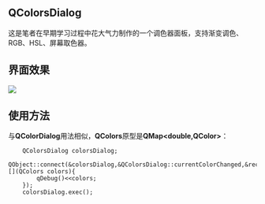 ## QColorsDialog
这是笔者在早期学习过程中花大气力制作的一个调色器面板，支持渐变调色、RGB、HSL、屏幕取色器。

## 界面效果
![](./Resource/QColorsDialog.png)

## 使用方法
与**QColorDialog**用法相似，**QColors**原型是**QMap<double,QColor>**：
```
    QColorsDialog colorsDialog;
    QObject::connect(&colorsDialog,&QColorsDialog::currentColorChanged,&receiver,[](QColors colors){
        qDebug()<<colors;
    });
    colorsDialog.exec();
```
